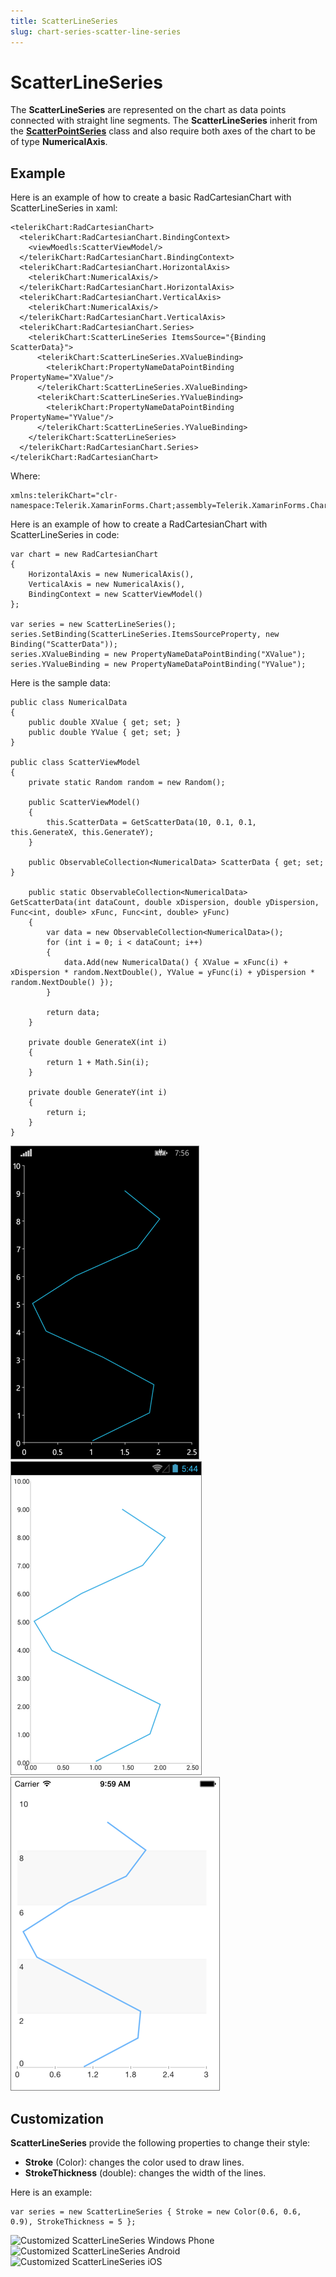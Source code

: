 ```yaml
---
title: ScatterLineSeries
slug: chart-series-scatter-line-series
---
```

# ScatterLineSeries #

The **ScatterLineSeries** are represented on the chart as data points connected with straight line segments. The **ScatterLineSeries** inherit from the **[ScatterPointSeries]()** class and also require both axes of the chart to be of type **NumericalAxis**.

## Example ##
Here is an example of how to create a basic RadCartesianChart with ScatterLineSeries in xaml:

	<telerikChart:RadCartesianChart>
	  <telerikChart:RadCartesianChart.BindingContext>
	    <viewMoedls:ScatterViewModel/>
	  </telerikChart:RadCartesianChart.BindingContext>
	  <telerikChart:RadCartesianChart.HorizontalAxis>
	    <telerikChart:NumericalAxis/>
	  </telerikChart:RadCartesianChart.HorizontalAxis>
	  <telerikChart:RadCartesianChart.VerticalAxis>
	    <telerikChart:NumericalAxis/>
	  </telerikChart:RadCartesianChart.VerticalAxis>
	  <telerikChart:RadCartesianChart.Series>
	    <telerikChart:ScatterLineSeries ItemsSource="{Binding ScatterData}">
	      <telerikChart:ScatterLineSeries.XValueBinding>
	        <telerikChart:PropertyNameDataPointBinding PropertyName="XValue"/>
	      </telerikChart:ScatterLineSeries.XValueBinding>
	      <telerikChart:ScatterLineSeries.YValueBinding>
	        <telerikChart:PropertyNameDataPointBinding PropertyName="YValue"/>
	      </telerikChart:ScatterLineSeries.YValueBinding>
	    </telerikChart:ScatterLineSeries>
	  </telerikChart:RadCartesianChart.Series>
	</telerikChart:RadCartesianChart>
Where:

	xmlns:telerikChart="clr-namespace:Telerik.XamarinForms.Chart;assembly=Telerik.XamarinForms.Chart"
Here is an example of how to create a RadCartesianChart with ScatterLineSeries in code:

	var chart = new RadCartesianChart
	{
	    HorizontalAxis = new NumericalAxis(),
	    VerticalAxis = new NumericalAxis(),
	    BindingContext = new ScatterViewModel()
	};
	
	var series = new ScatterLineSeries();
	series.SetBinding(ScatterLineSeries.ItemsSourceProperty, new Binding("ScatterData"));   
	series.XValueBinding = new PropertyNameDataPointBinding("XValue");
	series.YValueBinding = new PropertyNameDataPointBinding("YValue");
Here is the sample data:
	
	public class NumericalData
	{
	    public double XValue { get; set; }
	    public double YValue { get; set; }
	}

	public class ScatterViewModel
	{
	    private static Random random = new Random();
	
	    public ScatterViewModel()
	    {
	        this.ScatterData = GetScatterData(10, 0.1, 0.1, this.GenerateX, this.GenerateY);
	    }
	
	    public ObservableCollection<NumericalData> ScatterData { get; set; }
	
	    public static ObservableCollection<NumericalData> GetScatterData(int dataCount, double xDispersion, double yDispersion, Func<int, double> xFunc, Func<int, double> yFunc)
	    {
	        var data = new ObservableCollection<NumericalData>();
	        for (int i = 0; i < dataCount; i++)
	        {
	            data.Add(new NumericalData() { XValue = xFunc(i) + xDispersion * random.NextDouble(), YValue = yFunc(i) + yDispersion * random.NextDouble() });
	        }
	
	        return data;
	    }
	
	    private double GenerateX(int i)
	    {
	        return 1 + Math.Sin(i);
	    }
	
	    private double GenerateY(int i)
	    {
	        return i;
	    }
	}

![Basic ScatterLineSeries Windows Phone](scatter-line-series-images/cartesian-scatter-line-series-basic-example-WP.png)
![Basic ScatterLineSeries Android](scatter-line-series-images/cartesian-scatter-line-series-basic-example-andro.png)
![Basic ScatterLineSeries iOS](scatter-line-series-images/cartesian-scatter-line-series-basic-example-iOS.png)
## Customization ##
**ScatterLineSeries** provide the following properties to change their style:

- **Stroke** (Color): changes the color used to draw lines.
- **StrokeThickness** (double): changes the width of the lines.

Here is an example:

	var series = new ScatterLineSeries { Stroke = new Color(0.6, 0.6, 0.9), StrokeThickness = 5 };

![Customized ScatterLineSeries Windows Phone](scatter-line-series-images/cartesian-scatter-line-series-customization-example-WP.png)
![Customized ScatterLineSeries Android](scatter-line-series-images/cartesian-scatter-line-series-customization-example-andro.png)
![Customized ScatterLineSeries iOS](scatter-line-series-images/cartesian-scatter-line-series-customization-example-iOS.png)